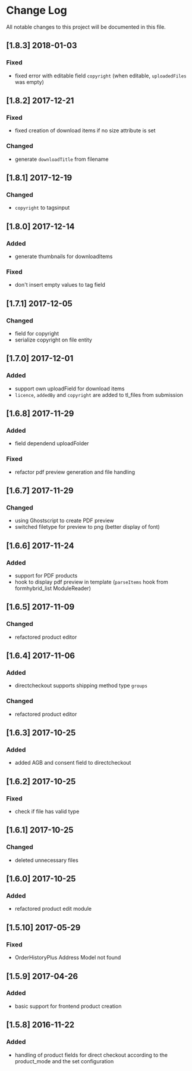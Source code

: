# Change Log
All notable changes to this project will be documented in this file.

## [1.8.3] 2018-01-03

### Fixed
- fixed error with editable field `copyright` (when editable, `uploadedFiles` was empty)

## [1.8.2] 2017-12-21

### Fixed
- fixed creation of download items if no size attribute is set

### Changed
- generate `downloadTitle` from filename

## [1.8.1] 2017-12-19

### Changed
- `copyright` to tagsinput 

## [1.8.0] 2017-12-14

### Added
- generate thumbnails for downloadItems

### Fixed
- don't insert empty values to tag field

## [1.7.1] 2017-12-05

### Changed
- field for copyright
- serialize copyright on file entity

## [1.7.0] 2017-12-01

### Added
- support own uploadField for download items
- `licence`, `addedBy` and `copyright` are added to tl_files from submission

## [1.6.8] 2017-11-29

### Added
- field dependend uploadFolder 

### Fixed
- refactor pdf preview generation and file handling

## [1.6.7] 2017-11-29

### Changed
- using Ghostscript to create PDF preview 
- switched filetype for preview to png (better display of font)

## [1.6.6] 2017-11-24

### Added
- support for PDF products
- hook to display pdf preview in template (`parseItems` hook from formhybrid_list ModuleReader)

## [1.6.5] 2017-11-09

### Changed
- refactored product editor

## [1.6.4] 2017-11-06

### Added
- directcheckout supports shipping method type `groups`

### Changed
- refactored product editor

## [1.6.3] 2017-10-25

### Added
- added AGB and consent field to directcheckout


## [1.6.2] 2017-10-25

### Fixed
- check if file has valid type

## [1.6.1] 2017-10-25

### Changed
- deleted unnecessary files

## [1.6.0] 2017-10-25

### Added
- refactored product edit module

## [1.5.10] 2017-05-29

### Fixed
- OrderHistoryPlus Address Model not found

## [1.5.9] 2017-04-26

### Added
- basic support for frontend product creation

## [1.5.8] 2016-11-22

### Added
- handling of product fields for direct checkout according to the product_mode and the set configuration
